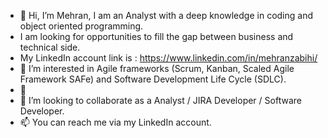 - 👋 Hi, I’m Mehran, I am an Analyst with a deep knowledge in coding and object oriented programming. 
- I am looking for opportunities to fill the gap between business and technical side.
-  My LinkedIn account link is : https://www.linkedin.com/in/mehranzabihi/
- 👀 I’m interested in Agile frameworks (Scrum, Kanban, Scaled Agile Framework SAFe) and Software Development Life Cycle (SDLC).
- 🌱 
- 💞️ I’m looking to collaborate as a Analyst / JIRA Developer / Software Developer.
- 📫 You can reach me via my LinkedIn account.

<!---
mehranzbh/mehranzbh is a ✨ special ✨ repository because its `README.md` (this file) appears on your GitHub profile.
You can click the Preview link to take a look at your changes.
--->
